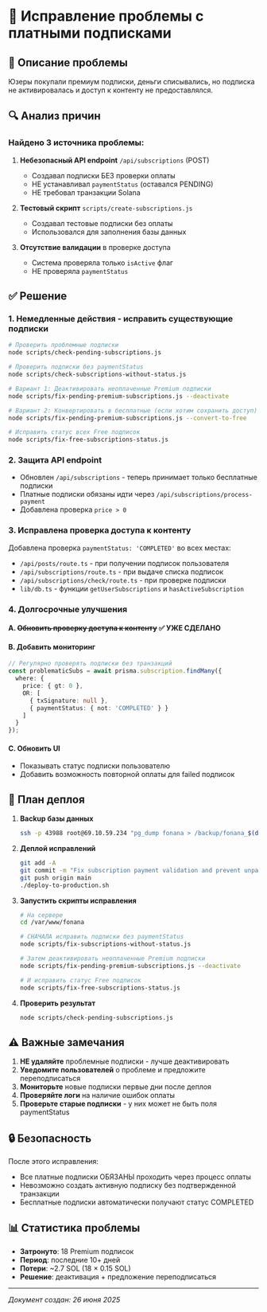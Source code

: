 # 🔧 Исправление проблемы с платными подписками

## 🐛 Описание проблемы

Юзеры покупали премиум подписки, деньги списывались, но подписка не активировалась и доступ к контенту не предоставлялся.

## 🔍 Анализ причин

### Найдено 3 источника проблемы:

1. **Небезопасный API endpoint** `/api/subscriptions` (POST)
   - Создавал подписки БЕЗ проверки оплаты
   - НЕ устанавливал `paymentStatus` (оставался PENDING)
   - НЕ требовал транзакции Solana

2. **Тестовый скрипт** `scripts/create-subscriptions.js`
   - Создавал тестовые подписки без оплаты
   - Использовался для заполнения базы данных

3. **Отсутствие валидации** в проверке доступа
   - Система проверяла только `isActive` флаг
   - НЕ проверяла `paymentStatus`

## ✅ Решение

### 1. Немедленные действия - исправить существующие подписки

```bash
# Проверить проблемные подписки
node scripts/check-pending-subscriptions.js

# Проверить подписки без paymentStatus
node scripts/check-subscriptions-without-status.js

# Вариант 1: Деактивировать неоплаченные Premium подписки
node scripts/fix-pending-premium-subscriptions.js --deactivate

# Вариант 2: Конвертировать в бесплатные (если хотим сохранить доступ)
node scripts/fix-pending-premium-subscriptions.js --convert-to-free

# Исправить статус всех Free подписок
node scripts/fix-free-subscriptions-status.js
```

### 2. Защита API endpoint

- Обновлен `/api/subscriptions` - теперь принимает только бесплатные подписки
- Платные подписки обязаны идти через `/api/subscriptions/process-payment`
- Добавлена проверка `price > 0`

### 3. Исправлена проверка доступа к контенту

Добавлена проверка `paymentStatus: 'COMPLETED'` во всех местах:
- `/api/posts/route.ts` - при получении подписок пользователя
- `/api/subscriptions/route.ts` - при выдаче списка подписок
- `/api/subscriptions/check/route.ts` - при проверке подписки
- `lib/db.ts` - функции `getUserSubscriptions` и `hasActiveSubscription`

### 4. Долгосрочные улучшения

#### A. ~~Обновить проверку доступа к контенту~~ ✅ УЖЕ СДЕЛАНО

#### B. Добавить мониторинг
```typescript
// Регулярно проверять подписки без транзакций
const problematicSubs = await prisma.subscription.findMany({
  where: {
    price: { gt: 0 },
    OR: [
      { txSignature: null },
      { paymentStatus: { not: 'COMPLETED' } }
    ]
  }
});
```

#### C. Обновить UI
- Показывать статус подписки пользователю
- Добавить возможность повторной оплаты для failed подписок

## 📝 План деплоя

1. **Backup базы данных**
   ```bash
   ssh -p 43988 root@69.10.59.234 "pg_dump fonana > /backup/fonana_$(date +%Y%m%d_%H%M%S).sql"
   ```

2. **Деплой исправлений**
   ```bash
   git add -A
   git commit -m "Fix subscription payment validation and prevent unpaid subscriptions"
   git push origin main
   ./deploy-to-production.sh
   ```

3. **Запустить скрипты исправления**
   ```bash
   # На сервере
   cd /var/www/fonana
   
   # СНАЧАЛА исправить подписки без paymentStatus
   node scripts/fix-subscriptions-without-status.js
   
   # Затем деактивировать неоплаченные Premium подписки
   node scripts/fix-pending-premium-subscriptions.js --deactivate
   
   # И исправить статус Free подписок
   node scripts/fix-free-subscriptions-status.js
   ```

4. **Проверить результат**
   ```bash
   node scripts/check-pending-subscriptions.js
   ```

## ⚠️ Важные замечания

1. **НЕ удаляйте** проблемные подписки - лучше деактивировать
2. **Уведомите пользователей** о проблеме и предложите переподписаться
3. **Мониторьте** новые подписки первые дни после деплоя
4. **Проверяйте логи** на наличие ошибок оплаты
5. **Проверьте старые подписки** - у них может не быть поля paymentStatus

## 🔒 Безопасность

После этого исправления:
- Все платные подписки ОБЯЗАНЫ проходить через процесс оплаты
- Невозможно создать активную подписку без подтвержденной транзакции
- Бесплатные подписки автоматически получают статус COMPLETED

## 📊 Статистика проблемы

- **Затронуто**: 18 Premium подписок
- **Период**: последние 10+ дней
- **Потери**: ~2.7 SOL (18 × 0.15 SOL)
- **Решение**: деактивация + предложение переподписаться

---
*Документ создан: 26 июня 2025* 